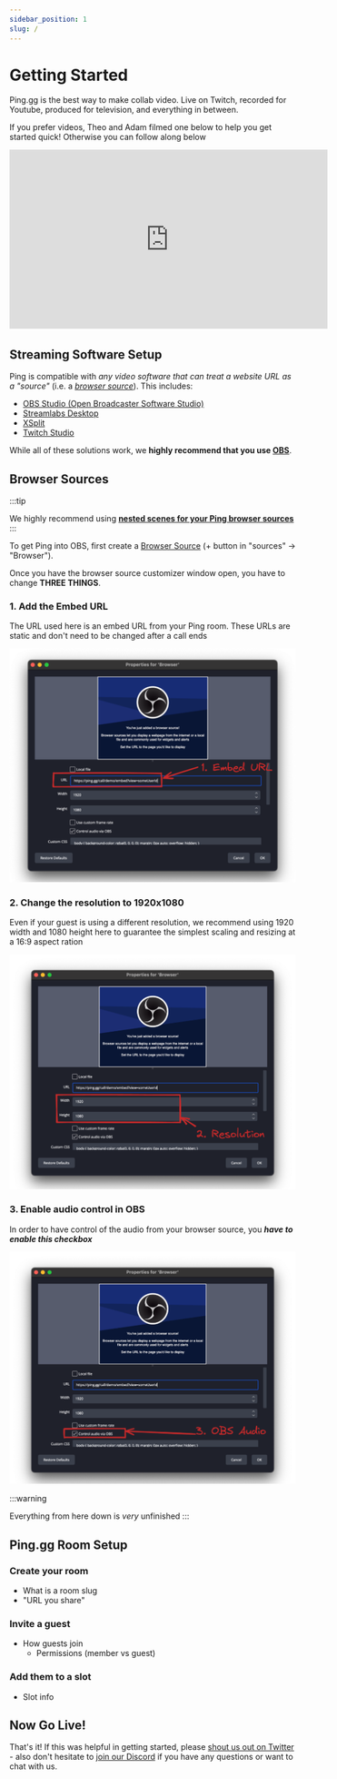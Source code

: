 ```yaml
---
sidebar_position: 1
slug: /
---
```


# Getting Started

Ping.gg is the best way to make collab video. Live on Twitch, recorded for Youtube, produced for television, and everything in between.

If you prefer videos, Theo and Adam filmed one below to help you get started quick! Otherwise you can follow along below

<div style={{ width: "100%", display: "flex", justifyContent: "center" }}><iframe width="560" height="315" src="https://www.youtube.com/embed/rbVQNdYHmEs" title="Ping.gg Tutorial" frameborder="0" allow="accelerometer; autoplay; clipboard-write; encrypted-media; gyroscope; picture-in-picture; fullscreen" allowfullscreen></iframe></div>

## Streaming Software Setup

Ping is compatible with _any video software that can treat a website URL as a "source"_ (i.e. a [_browser source_](https://obsproject.com/eu/kb/browser-source)). This includes:

- [OBS Studio (Open Broadcaster Software Studio)](https://obsproject.com/)
- [Streamlabs Desktop](https://streamlabs.com/)
- [XSplit](https://www.xsplit.com/)
- [Twitch Studio](https://www.twitch.tv/broadcast/studio)

While all of these solutions work, we **highly recommend that you use [OBS](https://obsproject.com/)**.

## Browser Sources

:::tip

We highly recommend using **[nested scenes for your Ping browser sources](/advanced-obs/scene-as-source)**
:::

To get Ping into OBS, first create a [Browser Source](https://obsproject.com/eu/kb/browser-source) (+ button in "sources" -> "Browser").

Once you have the browser source customizer window open, you have to change **THREE THINGS**.

### 1. Add the Embed URL

The URL used here is an embed URL from your Ping room. These URLs are static and don't need to be changed after a call ends

![url in browser source](./img/browser-sources/browser-source-1.png)

### 2. Change the resolution to 1920x1080

Even if your guest is using a different resolution, we recommend using 1920 width and 1080 height here to guarantee the simplest scaling and resizing at a 16:9 aspect ration

![resolution in browser source](./img/browser-sources/browser-source-2.png)

### 3. Enable audio control in OBS

In order to have control of the audio from your browser source, you _**have to enable this checkbox**_

![audio controls in browser source](./img/browser-sources/browser-source-3.png)

:::warning

Everything from here down is _very_ unfinished
:::

## Ping.gg Room Setup

### Create your room

- What is a room slug
- "URL you share"

### Invite a guest

- How guests join
  - Permissions (member vs guest)

### Add them to a slot

- Slot info

## Now Go Live!

That's it! If this was helpful in getting started, please [shout us out on Twitter](https://twitter.com/pingdotgg) - also don't hesitate to [join our Discord](https://discord.gg/pinglabs) if you have any questions or want to chat with us.
